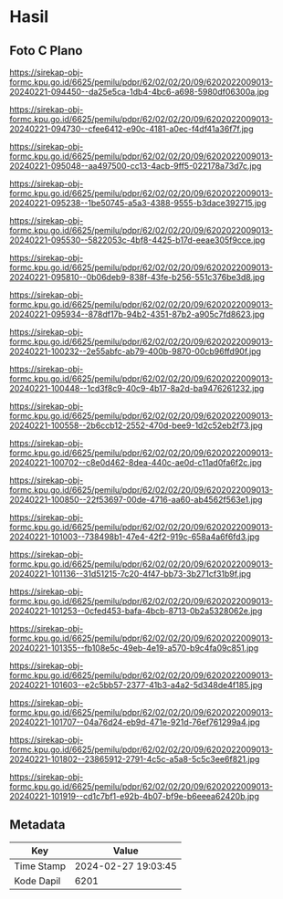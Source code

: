 # Hasil

## Foto C Plano

https://sirekap-obj-formc.kpu.go.id/6625/pemilu/pdpr/62/02/02/20/09/6202022009013-20240221-094450--da25e5ca-1db4-4bc6-a698-5980df06300a.jpg

https://sirekap-obj-formc.kpu.go.id/6625/pemilu/pdpr/62/02/02/20/09/6202022009013-20240221-094730--cfee6412-e90c-4181-a0ec-f4df41a36f7f.jpg

https://sirekap-obj-formc.kpu.go.id/6625/pemilu/pdpr/62/02/02/20/09/6202022009013-20240221-095048--aa497500-cc13-4acb-9ff5-022178a73d7c.jpg

https://sirekap-obj-formc.kpu.go.id/6625/pemilu/pdpr/62/02/02/20/09/6202022009013-20240221-095238--1be50745-a5a3-4388-9555-b3dace392715.jpg

https://sirekap-obj-formc.kpu.go.id/6625/pemilu/pdpr/62/02/02/20/09/6202022009013-20240221-095530--5822053c-4bf8-4425-b17d-eeae305f9cce.jpg

https://sirekap-obj-formc.kpu.go.id/6625/pemilu/pdpr/62/02/02/20/09/6202022009013-20240221-095810--0b06deb9-838f-43fe-b256-551c376be3d8.jpg

https://sirekap-obj-formc.kpu.go.id/6625/pemilu/pdpr/62/02/02/20/09/6202022009013-20240221-095934--878df17b-94b2-4351-87b2-a905c7fd8623.jpg

https://sirekap-obj-formc.kpu.go.id/6625/pemilu/pdpr/62/02/02/20/09/6202022009013-20240221-100232--2e55abfc-ab79-400b-9870-00cb96ffd90f.jpg

https://sirekap-obj-formc.kpu.go.id/6625/pemilu/pdpr/62/02/02/20/09/6202022009013-20240221-100448--1cd3f8c9-40c9-4b17-8a2d-ba9476261232.jpg

https://sirekap-obj-formc.kpu.go.id/6625/pemilu/pdpr/62/02/02/20/09/6202022009013-20240221-100558--2b6ccb12-2552-470d-bee9-1d2c52eb2f73.jpg

https://sirekap-obj-formc.kpu.go.id/6625/pemilu/pdpr/62/02/02/20/09/6202022009013-20240221-100702--c8e0d462-8dea-440c-ae0d-c11ad0fa6f2c.jpg

https://sirekap-obj-formc.kpu.go.id/6625/pemilu/pdpr/62/02/02/20/09/6202022009013-20240221-100850--22f53697-00de-4716-aa60-ab4562f563e1.jpg

https://sirekap-obj-formc.kpu.go.id/6625/pemilu/pdpr/62/02/02/20/09/6202022009013-20240221-101003--738498b1-47e4-42f2-919c-658a4a6f6fd3.jpg

https://sirekap-obj-formc.kpu.go.id/6625/pemilu/pdpr/62/02/02/20/09/6202022009013-20240221-101136--31d51215-7c20-4f47-bb73-3b271cf31b9f.jpg

https://sirekap-obj-formc.kpu.go.id/6625/pemilu/pdpr/62/02/02/20/09/6202022009013-20240221-101253--0cfed453-bafa-4bcb-8713-0b2a5328062e.jpg

https://sirekap-obj-formc.kpu.go.id/6625/pemilu/pdpr/62/02/02/20/09/6202022009013-20240221-101355--fb108e5c-49eb-4e19-a570-b9c4fa09c851.jpg

https://sirekap-obj-formc.kpu.go.id/6625/pemilu/pdpr/62/02/02/20/09/6202022009013-20240221-101603--e2c5bb57-2377-41b3-a4a2-5d348de4f185.jpg

https://sirekap-obj-formc.kpu.go.id/6625/pemilu/pdpr/62/02/02/20/09/6202022009013-20240221-101707--04a76d24-eb9d-471e-921d-76ef761299a4.jpg

https://sirekap-obj-formc.kpu.go.id/6625/pemilu/pdpr/62/02/02/20/09/6202022009013-20240221-101802--23865912-2791-4c5c-a5a8-5c5c3ee6f821.jpg

https://sirekap-obj-formc.kpu.go.id/6625/pemilu/pdpr/62/02/02/20/09/6202022009013-20240221-101919--cd1c7bf1-e92b-4b07-bf9e-b6eeea62420b.jpg


## Metadata

| Key        | Value               |
| ---------- | ------------------- |
| Time Stamp | 2024-02-27 19:03:45 |
| Kode Dapil | 6201                |



